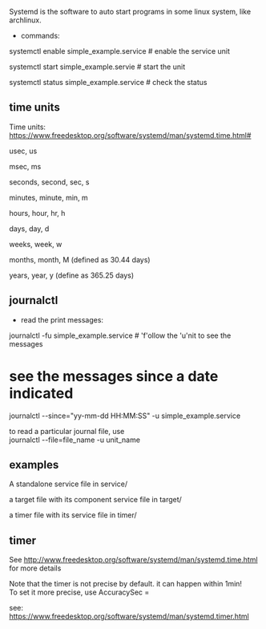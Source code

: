 Systemd is the software to auto start programs in some linux system, like archlinux.


- commands:

systemctl enable simple_example.service		# enable the service unit

systemctl start simple_example.servie		# start the unit

systemctl status simple_example.service		# check the status

time units
---------------

Time units: https://www.freedesktop.org/software/systemd/man/systemd.time.html#

usec, us

msec, ms

seconds, second, sec, s

minutes, minute, min, m

hours, hour, hr, h

days, day, d

weeks, week, w

months, month, M (defined as 30.44 days)

years, year, y (define as 365.25 days)


journalctl
--------------------

- read the print messages:

journalctl -fu simple_example.service		# 'f'ollow the 'u'nit to see the messages

# see the messages since a date indicated

journalctl --since="yy-mm-dd HH:MM:SS" -u simple_example.service	


to read a particular journal file, use   
journalctl --file=file_name -u unit_name


examples
--------------------

A standalone service file in service/

a target file with its component service file in target/

a timer file with its service file in timer/


timer
--------------------------

See http://www.freedesktop.org/software/systemd/man/systemd.time.html for more details

Note that the timer is not precise by default. it can happen within 1min!  
To set it more precise, use AccuracySec =  

see: https://www.freedesktop.org/software/systemd/man/systemd.timer.html


